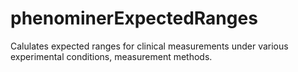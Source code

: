 # phenominerExpectedRanges
Calulates expected ranges for clinical measurements under various experimental conditions, measurement methods.
